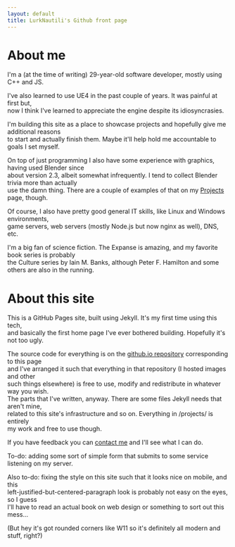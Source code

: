 ```yaml
---
layout: default
title: LurkNautili's Github front page
---
```

# About me
I'm a (at the time of writing) 29-year-old software developer, mostly using C++ and JS.

I've also learned to use UE4 in the past couple of years. It was painful at first but,  
now I think I've learned to appreciate the engine despite its idiosyncrasies.
 
I'm building this site as a place to showcase projects and hopefully give me additional reasons  
to start and actually finish them. Maybe it'll help hold me accountable to goals I set myself.

On top of just programming I also have some experience with graphics, having used Blender since  
about version 2.3, albeit somewhat infrequently. I tend to collect Blender trivia more than actually  
use the damn thing. There are a couple of examples of that on my [Projects](/projects/) page, though.

Of course, I also have pretty good general IT skills, like Linux and Windows environments,  
game servers, web servers (mostly Node.js but now nginx as well), DNS, etc.

I'm a big fan of science fiction. The Expanse is amazing, and my favorite book series is probably  
the Culture series by Iain M. Banks, although Peter F. Hamilton and some others are also in the running.

<div class="vert-spacer"></div>

# About this site
This is a GitHub Pages site, built using Jekyll. It's my first time using this tech,  
and basically the first home page I've ever bothered building. Hopefully it's not too ugly.  

The source code for everything is on the [github.io repository](https://github.com/LurkNautili/lurknautili.github.io) corresponding to this page  
and I've arranged it such that everything in that repository (I hosted images and other  
such things elsewhere) is free to use, modify and redistribute in whatever way you wish.  
The parts that I've written, anyway. There are some files Jekyll needs that aren't mine,  
related to this site's infrastructure and so on. Everything in /projects/ is entirely  
my work and free to use though. 

If you have feedback you can [contact me](/contact.html) and I'll see what I can do.

To-do: adding some sort of simple form that submits to some service listening on my server.

Also to-do: fixing the style on this site such that it looks nice on mobile, and this  
left-justified-but-centered-paragraph look is probably not easy on the eyes, so I guess  
I'll have to read an actual book on web design or something to sort out this mess...

(But hey it's got rounded corners like W11 so it's definitely all modern and stuff, right?)